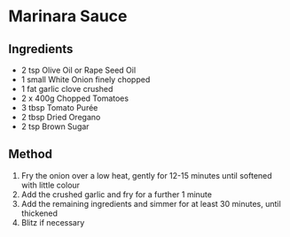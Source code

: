 # Marinara Sauce

## Ingredients
* 2 tsp Olive Oil or Rape Seed Oil
* 1 small White Onion finely chopped
* 1 fat garlic clove crushed
* 2 x 400g Chopped Tomatoes
* 3 tbsp Tomato Purée
* 2 tbsp Dried Oregano
* 2 tsp Brown Sugar

## Method
1. Fry the onion over a low heat, gently for 12-15 minutes until softened with little colour
2. Add the crushed garlic and fry for a further 1 minute
3. Add the remaining ingredients and simmer for at least 30 minutes, until thickened
4. Blitz if necessary
